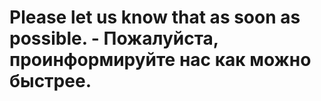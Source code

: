 # Please let us know that as soon as possible. - Пожалуйста, проинформируйте нас как можно быстрее.

